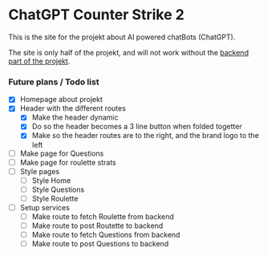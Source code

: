 # ChatGPT Counter Strike 2

This is the site for the projekt about AI powered chatBots (ChatGPT).

The site is only half of the projekt, and will not work without the [backend part of the projekt](https://github.com/MarkusIngerslev/ChatGPTCounterStrikeBackend.git).

### Future plans / Todo list

-   [x] Homepage about projekt
-   [x] Header with the different routes
    -   [x] Make the header dynamic
    -   [x] Do so the header becomes a 3 line button when folded togetter
    -   [x] Make so the header routes are to the right, and the brand logo to the left
-   [ ] Make page for Questions
-   [ ] Make page for roulette strats
-   [ ] Style pages
    -   [ ] Style Home
    -   [ ] Style Questions
    -   [ ] Style Roulette
-   [ ] Setup services
    -   [ ] Make route to fetch Roulette from backend
    -   [ ] Make route to post Routette to backend
    -   [ ] Make route to fetch Questions from backend
    -   [ ] Make route to post Questions to backend
